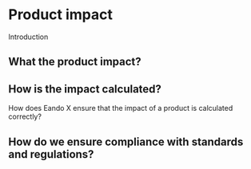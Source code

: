 # Product impact

Introduction

## What the product impact?

## How is the impact calculated?

How does Eando X ensure that the impact of a product is calculated correctly?

## How do we ensure compliance with standards and regulations?
